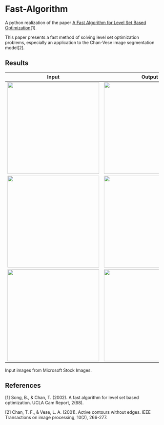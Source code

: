 # Fast-Algorithm
A python realization of the paper [A Fast Algorithm for Level Set Based Optimization](https://www.researchgate.net/publication/228978887_A_Fast_Algorithm_for_Level_Set_based_Optimization)[1].

This paper presents a fast method of solving level set optimization problems, especially an application to the Chan-Vese image segmentation model[2].

## Results
|Input|Output|
|----------|----------|
|<img src="https://user-images.githubusercontent.com/63445411/186074216-f0d6d4a4-abc9-4987-9cb5-ec7fe32f4737.png" width=300>|<img src="https://user-images.githubusercontent.com/63445411/186074293-ea38bef6-7f6e-42c4-bdfd-a03565e01f20.png" width=300>|
|<img src="https://user-images.githubusercontent.com/63445411/186074361-54340902-1840-4800-9ab5-156bd9cd2abf.png" width=300>|<img src="https://user-images.githubusercontent.com/63445411/186074405-dd13c497-3b2f-4642-9e16-66417ed2b00f.png" width=300>|
|<img src="https://user-images.githubusercontent.com/63445411/186074462-06d73286-954c-460b-89c1-bb89c1b9d751.png" width=300>|<img src="https://user-images.githubusercontent.com/63445411/186074497-b173e891-c4ca-4f64-94cc-311d5d5fb35a.png" width=300>|

Input images from Microsoft Stock Images.

## References
[1] Song, B., & Chan, T. (2002). A fast algorithm for level set based optimization. UCLA Cam Report, 2(68).

[2] Chan, T. F., & Vese, L. A. (2001). Active contours without edges. IEEE Transactions on image processing, 10(2), 266-277.

